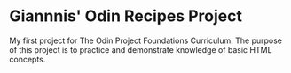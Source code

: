 # Giannnis' Odin Recipes Project
My first project for The Odin Project Foundations Curriculum. The purpose of this project is to practice and demonstrate knowledge of basic HTML concepts. 
